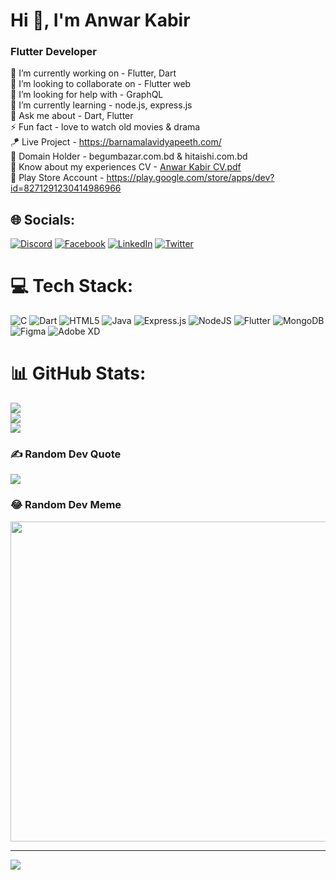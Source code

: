 

<h1> Hi 👋, I'm Anwar Kabir</h1>
<h3>Flutter Developer</h3>

🔭 I’m currently working on - Flutter, Dart<br>
👯 I’m looking to collaborate on - Flutter web<br>
🤝 I’m looking for help with - GraphQL<br>
🌱 I’m currently learning - node.js, express.js<br>
💬 Ask me about - Dart, Flutter<br>
⚡ Fun fact - love to watch old movies & drama<br>
🪁 Live Project - https://barnamalavidyapeeth.com/<br>
🎨 Domain Holder - begumbazar.com.bd & hitaishi.com.bd</br>
📄 Know about my experiences  CV - [Anwar Kabir CV.pdf](https://github.com/Anwar-Kabir/Anwar-Kabir/blob/main/Anwar%20Kabir%20CV.pdf)</br>
📌 Play Store Account - https://play.google.com/store/apps/dev?id=8271291230414986966<br>




## 🌐 Socials:
[![Discord](https://img.shields.io/badge/Discord-%237289DA.svg?logo=discord&logoColor=white)](htttps://discord.gg/anwar#1217) [![Facebook](https://img.shields.io/badge/Facebook-%231877F2.svg?logo=Facebook&logoColor=white)](https://facebook.com/https://www.facebook.com/Munna.R94/) [![LinkedIn](https://img.shields.io/badge/LinkedIn-%230077B5.svg?logo=linkedin&logoColor=white)](https://linkedin.com/in/https://www.linkedin.com/in/anwar-kabir-munna-253996209/) [![Twitter](https://img.shields.io/badge/Twitter-%231DA1F2.svg?logo=Twitter&logoColor=white)](https://twitter.com/https://twitter.com/MunnaR94) 

# 💻 Tech Stack:
![C](https://img.shields.io/badge/c-%2300599C.svg?style=for-the-badge&logo=c&logoColor=white) ![Dart](https://img.shields.io/badge/dart-%230175C2.svg?style=for-the-badge&logo=dart&logoColor=white) ![HTML5](https://img.shields.io/badge/html5-%23E34F26.svg?style=for-the-badge&logo=html5&logoColor=white) ![Java](https://img.shields.io/badge/java-%23ED8B00.svg?style=for-the-badge&logo=java&logoColor=white) ![Express.js](https://img.shields.io/badge/express.js-%23404d59.svg?style=for-the-badge&logo=express&logoColor=%2361DAFB) ![NodeJS](https://img.shields.io/badge/node.js-6DA55F?style=for-the-badge&logo=node.js&logoColor=white) ![Flutter](https://img.shields.io/badge/Flutter-%2302569B.svg?style=for-the-badge&logo=Flutter&logoColor=white) ![MongoDB](https://img.shields.io/badge/MongoDB-%234ea94b.svg?style=for-the-badge&logo=mongodb&logoColor=white) 	![Figma](https://img.shields.io/badge/figma-%23F24E1E.svg?style=for-the-badge&logo=figma&logoColor=white) ![Adobe XD](https://img.shields.io/badge/Adobe%20XD-470137?style=for-the-badge&logo=Adobe%20XD&logoColor=#FF61F6)
# 📊 GitHub Stats:
![](https://github-readme-stats.vercel.app/api?username=Anwar-Kabir&theme=dark&hide_border=false&include_all_commits=true&count_private=false)<br/>
![](https://github-readme-streak-stats.herokuapp.com/?user=Anwar-Kabir&theme=dark&hide_border=false)<br/>
![](https://github-readme-stats.vercel.app/api/top-langs/?username=Anwar-Kabir&theme=dark&hide_border=false&include_all_commits=true&count_private=false&layout=compact)

### ✍️ Random Dev Quote
![](https://quotes-github-readme.vercel.app/api?type=horizontal&theme=radical)

### 😂 Random Dev Meme
<img src="https://random-memer.herokuapp.com/" width="512px"/>

---
[![](https://visitcount.itsvg.in/api?id=Anwar-Kabir&icon=0&color=0)](https://visitcount.itsvg.in)
